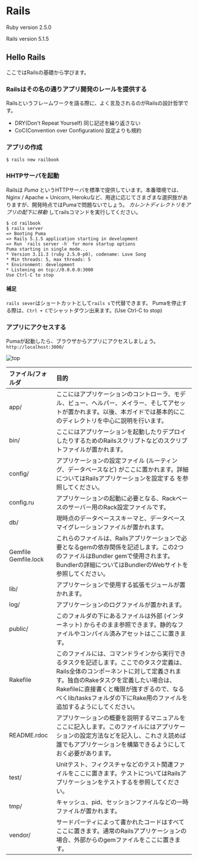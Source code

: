 # Rails
Ruby version 2.5.0

Rails version 5.1.5

## Hello Rails
ここではRailsの基礎から学びます。

### Railsはその名の通りアプリ開発のレールを提供する
Railsというフレームワークを語る際に、よく言及されるのがRailsの設計哲学です。
- DRY(Don't Repeat Yourself) 同じ記述を繰り返さない
- CoC(Convention over Configuration) 設定よりも規約

### アプリの作成
`$ rails new railbook`

### HHTPサーバを起動
Railsは *Puma* というHTTPサーバを標準で提供しています。本番環境では、Nginx / Apache + Unicorn, Herokuなど、用途に応じてさまざまな選択肢がありますが、開発時点ではPumaで問題ないでしょう。
*カレントディレクトリをアプリの配下に移動* してrailsコマンドを実行してください。
```
$ cd railbook
$ rails server
=> Booting Puma
=> Rails 5.1.5 application starting in development
=> Run `rails server -h` for more startup options
Puma starting in single mode...
* Version 3.11.3 (ruby 2.5.0-p0), codename: Love Song
* Min threads: 5, max threads: 5
* Environment: development
* Listening on tcp://0.0.0.0:3000
Use Ctrl-C to stop
```

#### 補足
`rails sever`はショートカットとして`rails s`で代替できます。
Pumaを停止する際は、`Ctrl + C`でシャットダウン出来ます。(Use Ctrl-C to stop)

### アプリにアクセスする
Pumaが起動したら、ブラウザからアプリにアクセスしましょう。  
`http://localhost:3000/`

![top](img/top.png)

|ファイル/フォルダ	|目的|
|:-----------|:------------|
|app/	|ここにはアプリケーションのコントローラ、モデル、ビュー、ヘルパー、メイラー、そしてアセットが置かれます。以後、本ガイドでは基本的にこのディレクトリを中心に説明を行います。|
|bin/	|ここにはアプリケーションを起動したりデプロイしたりするためのRailsスクリプトなどのスクリプトファイルが置かれます。
|config/	|アプリケーションの設定ファイル (ルーティング、データベースなど) がここに置かれます。詳細についてはRailsアプリケーションを設定する を参照してください。
|config.ru	|アプリケーションの起動に必要となる、Rackベースのサーバー用のRack設定ファイルです。
|db/	|現時点のデータベーススキーマと、データベースマイグレーションファイルが置かれます。
|Gemfile Gemfile.lock	|これらのファイルは、Railsアプリケーションで必要となるgemの依存関係を記述します。この2つのファイルはBundler gemで使用されます。Bundlerの詳細についてはBundlerのWebサイトを参照してください。
|lib/	|アプリケーションで使用する拡張モジュールが置かれます。
|log/	|アプリケーションのログファイルが置かれます。
|public/	|このフォルダの下にあるファイルは外部 (インターネット) からそのまま参照できます。静的なファイルやコンパイル済みアセットはここに置きます。
|Rakefile	|このファイルには、コマンドラインから実行できるタスクを記述します。ここでのタスク定義は、Rails全体のコンポーネントに対して定義されます。独自のRakeタスクを定義したい場合は、Rakefileに直接書くと権限が強すぎるので、なるべくlib/tasksフォルダの下にRake用のファイルを追加するようにしてください。
|README.rdoc	|アプリケーションの概要を説明するマニュアルをここに記入します。このファイルにはアプリケーションの設定方法などを記入し、これさえ読めば誰でもアプリケーションを構築できるようにしておく必要があります。
|test/	|Unitテスト、フィクスチャなどのテスト関連ファイルをここに置きます。テストについてはRailsアプリケーションをテストするを参照してください。
|tmp/	|キャッシュ、pid、セッションファイルなどの一時ファイルが置かれます。
|vendor/	|サードパーティによって書かれたコードはすべてここに置きます。通常のRailsアプリケーションの場合、外部からのgemファイルをここに置きます。